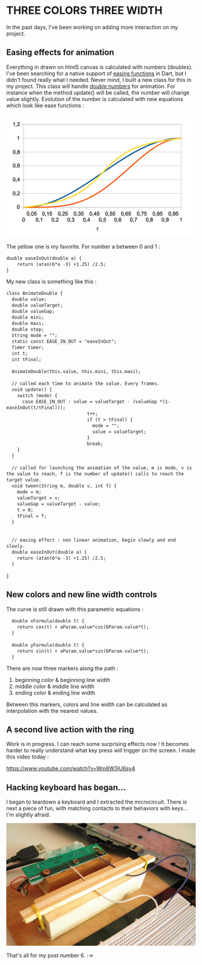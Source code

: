 # THREE COLORS THREE WIDTH
In the past days, I've been working on adding more interaction on my project. 

## Easing effects for animation
Everything in drawn on html5 canvas is calculated with numbers (doubles). I've been searching for a native support of [easing functions](http://www.timotheegroleau.com/Flash/experiments/easing_function_generator.htm) in Dart, but I didn't found really what I needed. Never mind, I built a new class for this in my project. This class will handle [double numbers](https://api.dartlang.org/apidocs/channels/stable/#dart:core.double) for animation. For instance when the method update() will be called, the number will change value slightly. Evolution of the number is calculated with new equations which look like ease functions :

![ease functions](../project_images/easeFunctions.jpg?raw=true "Ease functions")

The yellow one is my favorite. For number a between 0 and 1 :
```
double easeInOut(double a) {
    return (atan(6*a -3) +1.25) /2.5;
}
```

My new class is something like this : 

```
class AnimateDouble {
  double value;
  double valueTarget;
  double valueGap;
  double mini;
  double maxi;
  double step;
  String mode = "";
  static const EASE_IN_OUT = "easeInOut";
  Timer timer;
  int t;
  int tFinal;
  
  AnimateDouble(this.value, this.mini, this.maxi);
  
  // called each time to animate the value. Every frames.
  void update() {
    switch (mode) {
      case EASE_IN_OUT : value = valueTarget - (valueGap *(1-easeInOut(t/tFinal)));
                              t++;
                              if (t > tFinal) {
                                mode = "";
                                value = valueTarget;
                              }
                              break;
    }
  }

  // called for launching the animation of the value, m is mode, v is the value to reach, f is the number of update() calls to reach the target value.
  void tween(String m, double v, int f) {
    mode = m;
    valueTarget = v;
    valueGap = valueTarget - value;
    t = 0;
    tFinal = f;
  }
  
  
  // easing effect : non linear animation, begin slowly and end slowly.
  double easeInOut(double a) {
    return (atan(6*a -3) +1.25) /2.5;
  }
  
}
```

## New colors and new line width controls
The curve is still drawn with this parametric equations :
```
  double xFormula(double t) {
    return cos(t) + aParam.value*cos(bParam.value*t);
  }

  double yFormula(double t) {
    return sin(t) + aParam.value*sin(bParam.value*t);
  }
```

There are now three markers along the path :
1. beginning color & beginning line width
2. middle color & middle line width
3. ending color & ending line width

Between this markers, colors and line width can be calculated as interpolation with the nearest values.

## A second live action with the ring
Work is in progress. I can reach some surprising effects now ! It becomes harder to really understand what key press will trigger on the screen. I made this video today :

https://www.youtube.com/watch?v=Wm8W3jU6sy4


## Hacking keyboard has began...
I began to teardown a keyboard and I extracted the microcircuit. There is next a piece of fun, with matching contacts to their behaviors with keys... I'm slightly afraid. 

![Keyboard circuit on the air](../project_images/keyboardHack01.jpg?raw=true "Keyboard circuit on the air")

That's all for my post number 6. :->